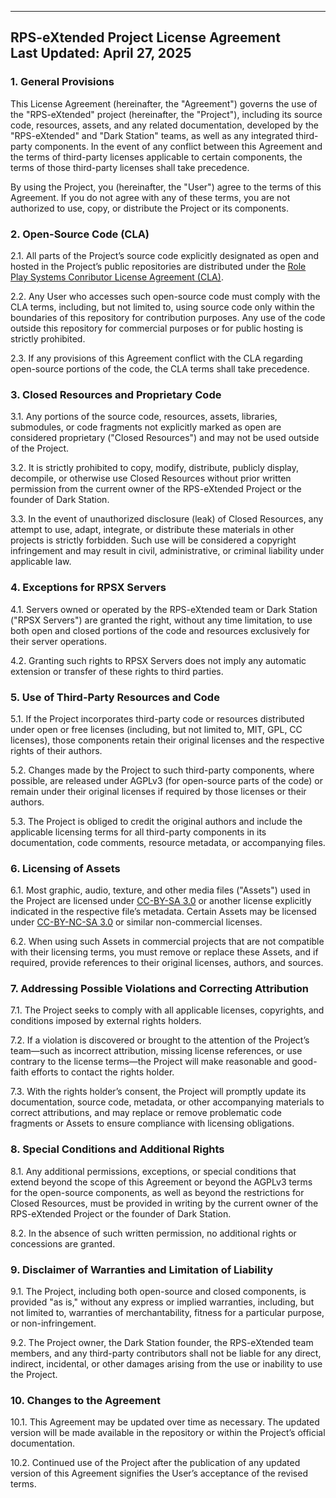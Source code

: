 -----------------------------------------------
RPS-eXtended Project License Agreement  
Last Updated: April 27, 2025
-----------------------------------------------

### 1. General Provisions  
This License Agreement (hereinafter, the "Agreement") governs the use of the "RPS-eXtended" project (hereinafter, the "Project"), including its source code, resources, assets, and any related documentation, developed by the "RPS-eXtended" and "Dark Station" teams, as well as any integrated third-party components. In the event of any conflict between this Agreement and the terms of third-party licenses applicable to certain components, the terms of those third-party licenses shall take precedence.

By using the Project, you (hereinafter, the "User") agree to the terms of this Agreement. If you do not agree with any of these terms, you are not authorized to use, copy, or distribute the Project or its components.

### 2. Open-Source Code (CLA)  
2.1. All parts of the Project’s source code explicitly designated as open and hosted in the Project’s public repositories are distributed under the [Role Play Systems Conributor License Agreement (CLA)](https://github.com/rp-s-tech/SS14_Workstation/blob/develop/CLA.md).

2.2. Any User who accesses such open-source code must comply with the CLA terms, including, but not limited to, using source code only within the boundaries of this repository for contribution purposes. Any use of the code outside this repository for commercial purposes or for public hosting is strictly prohibited.

2.3. If any provisions of this Agreement conflict with the CLA regarding open-source portions of the code, the CLA terms shall take precedence.

### 3. Closed Resources and Proprietary Code  
3.1. Any portions of the source code, resources, assets, libraries, submodules, or code fragments not explicitly marked as open are considered proprietary ("Closed Resources") and may not be used outside of the Project.

3.2. It is strictly prohibited to copy, modify, distribute, publicly display, decompile, or otherwise use Closed Resources without prior written permission from the current owner of the RPS-eXtended Project or the founder of Dark Station.

3.3. In the event of unauthorized disclosure (leak) of Closed Resources, any attempt to use, adapt, integrate, or distribute these materials in other projects is strictly forbidden. Such use will be considered a copyright infringement and may result in civil, administrative, or criminal liability under applicable law.

### 4. Exceptions for RPSX Servers  
4.1. Servers owned or operated by the RPS-eXtended team or Dark Station ("RPSX Servers") are granted the right, without any time limitation, to use both open and closed portions of the code and resources exclusively for their server operations.

4.2. Granting such rights to RPSX Servers does not imply any automatic extension or transfer of these rights to third parties.

### 5. Use of Third-Party Resources and Code  
5.1. If the Project incorporates third-party code or resources distributed under open or free licenses (including, but not limited to, MIT, GPL, CC licenses), those components retain their original licenses and the respective rights of their authors.

5.2. Changes made by the Project to such third-party components, where possible, are released under AGPLv3 (for open-source parts of the code) or remain under their original licenses if required by those licenses or their authors.

5.3. The Project is obliged to credit the original authors and include the applicable licensing terms for all third-party components in its documentation, code comments, resource metadata, or accompanying files.

### 6. Licensing of Assets  
6.1. Most graphic, audio, texture, and other media files ("Assets") used in the Project are licensed under [CC-BY-SA 3.0](https://creativecommons.org/licenses/by-sa/3.0/) or another license explicitly indicated in the respective file’s metadata. Certain Assets may be licensed under [CC-BY-NC-SA 3.0](https://creativecommons.org/licenses/by-nc-sa/3.0/) or similar non-commercial licenses.

6.2. When using such Assets in commercial projects that are not compatible with their licensing terms, you must remove or replace these Assets, and if required, provide references to their original licenses, authors, and sources.

### 7. Addressing Possible Violations and Correcting Attribution  
7.1. The Project seeks to comply with all applicable licenses, copyrights, and conditions imposed by external rights holders.

7.2. If a violation is discovered or brought to the attention of the Project’s team—such as incorrect attribution, missing license references, or use contrary to the license terms—the Project will make reasonable and good-faith efforts to contact the rights holder.

7.3. With the rights holder’s consent, the Project will promptly update its documentation, source code, metadata, or other accompanying materials to correct attributions, and may replace or remove problematic code fragments or Assets to ensure compliance with licensing obligations.

### 8. Special Conditions and Additional Rights  
8.1. Any additional permissions, exceptions, or special conditions that extend beyond the scope of this Agreement or beyond the AGPLv3 terms for the open-source components, as well as beyond the restrictions for Closed Resources, must be provided in writing by the current owner of the RPS-eXtended Project or the founder of Dark Station.

8.2. In the absence of such written permission, no additional rights or concessions are granted.

### 9. Disclaimer of Warranties and Limitation of Liability  
9.1. The Project, including both open-source and closed components, is provided "as is," without any express or implied warranties, including, but not limited to, warranties of merchantability, fitness for a particular purpose, or non-infringement.

9.2. The Project owner, the Dark Station founder, the RPS-eXtended team members, and any third-party contributors shall not be liable for any direct, indirect, incidental, or other damages arising from the use or inability to use the Project.

### 10. Changes to the Agreement  
10.1. This Agreement may be updated over time as necessary. The updated version will be made available in the repository or within the Project’s official documentation.

10.2. Continued use of the Project after the publication of any updated version of this Agreement signifies the User’s acceptance of the revised terms.
